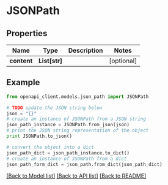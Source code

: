 # JSONPath


## Properties
Name | Type | Description | Notes
------------ | ------------- | ------------- | -------------
**content** | **List[str]** |  | [optional] 

## Example

```python
from openapi_client.models.json_path import JSONPath

# TODO update the JSON string below
json = "{}"
# create an instance of JSONPath from a JSON string
json_path_instance = JSONPath.from_json(json)
# print the JSON string representation of the object
print JSONPath.to_json()

# convert the object into a dict
json_path_dict = json_path_instance.to_dict()
# create an instance of JSONPath from a dict
json_path_form_dict = json_path.from_dict(json_path_dict)
```
[[Back to Model list]](../README.md#documentation-for-models) [[Back to API list]](../README.md#documentation-for-api-endpoints) [[Back to README]](../README.md)


